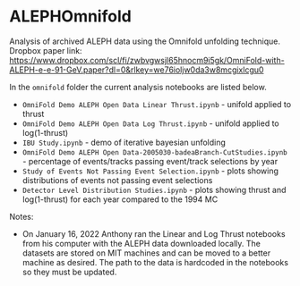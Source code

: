 # ALEPHOmnifold
Analysis of archived ALEPH data using the Omnifold unfolding technique. 
Dropbox paper link: https://www.dropbox.com/scl/fi/zwbvgwsjl65hnocm9i5gk/OmniFold-with-ALEPH-e-e-91-GeV.paper?dl=0&rlkey=we76ioljw0da3w8mcgixlcgu0

In the `omnifold` folder the current analysis notebooks are listed below.
- `OmniFold Demo ALEPH Open Data Linear Thrust.ipynb` - unifold applied to thrust
- `OmniFold Demo ALEPH Open Data Log Thrust.ipynb` - unifold applied to log(1-thrust)
- `IBU Study.ipynb` - demo of iterative bayesian unfolding
- `OmniFold Demo ALEPH Open Data-2005030-badeaBranch-CutStudies.ipynb` - percentage of events/tracks passing event/track selections by year
- `Study of Events Not Passing Event Selection.ipynb` - plots showing distributions of events not passing event selections
- `Detector Level Distribution Studies.ipynb` - plots showing thrust and log(1-thrust) for each year compared to the 1994 MC


Notes:
- On January 16, 2022 Anthony ran the Linear and Log Thrust notebooks from his computer with the ALEPH data downloaded locally. The datasets are stored on MIT machines and can be moved to a better machine as desired. The path to the data is hardcoded in the notebooks so they must be updated. 